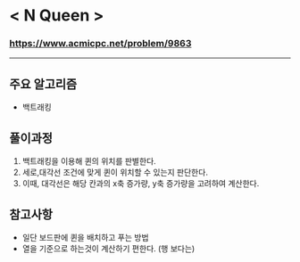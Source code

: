 # < N Queen >
### https://www.acmicpc.net/problem/9863

***

## 주요 알고리즘
* 백트래킹

## 풀이과정
1. 백트래킹을 이용해 퀸의 위치를 판별한다.
2. 세로,대각선 조건에 맞게 퀸이 위치할 수 있는지 판단한다.
3. 이때, 대각선은 해당 칸과의 x축 증가량, y축 증가량을 고려하여 계산한다.

## 참고사항
* 일단 보드판에 퀸을 배치하고 푸는 방법
* 열을 기준으로 하는것이 계산하기 편한다. (행 보다는)